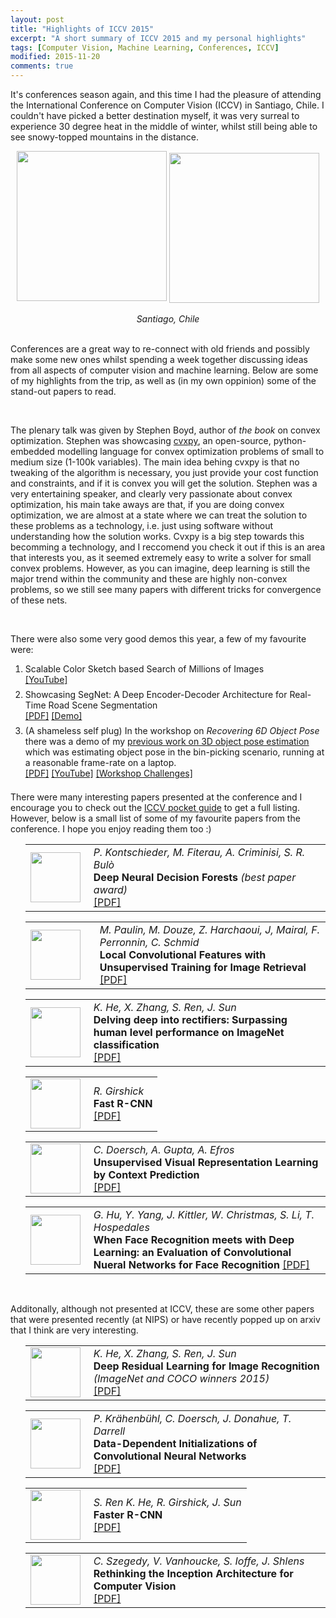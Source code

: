 ```yaml
---
layout: post
title: "Highlights of ICCV 2015"
excerpt: "A short summary of ICCV 2015 and my personal highlights"
tags: [Computer Vision, Machine Learning, Conferences, ICCV]
modified: 2015-11-20
comments: true
---
```

It's conferences season again, and this time I had the pleasure of attending the International Conference on Computer Vision (ICCV) in Santiago, Chile. I couldn't have picked a better destination myself, it was very surreal to experience 30 degree heat in the middle of winter, whilst still being able to see snowy-topped mountains in the distance.
<center>
	<img src = "{{ site.url }}/images/iccv_highlights/santiago.png" width="240px" /></td>
	<img src = "{{ site.url }}/images/iccv_highlights/Image-2.jpeg" width="240px;" style="vertical-align:bottom !important;" /></td>
	<br />
	<br />
	<em>Santiago, Chile</em>
</center>

<br />

Conferences are a great way to re-connect with old friends and possibly make some new ones whilst spending a week together discussing ideas from all aspects of computer vision and machine learning. Below are some of my highlights from the trip, as well as (in my own oppinion) some of the stand-out papers to read.

<br />

The plenary talk was given by Stephen Boyd, author of *the book* on convex optimization. Stephen was showcasing <a href='https://github.com/cvxgrp/cvxpy'>cvxpy</a>, an open-source, python-embedded modelling language for convex optimization problems of small to medium size (1-100k variables). The main idea behing cvxpy is that no tweaking of the algorithm is necessary, you just provide your cost function and constraints, and if it is convex you will get the solution. Stephen was a very entertaining speaker, and clearly very passionate about convex optimization, his main take aways are that, if you are doing convex optimization, we are almost at a state where we can treat the solution to these problems as a technology, i.e. just using software without understanding how the solution works. Cvxpy is a big step towards this becomming a technology, and I reccomend you check it out if this is an area that interests you, as it seemed extremely easy to write a solver for small convex problems. However, as you can imagine, deep learning is still the major trend within the community and these are highly non-convex problems, so we still see many papers with different tricks for convergence of these nets. 

<br />

There were also some very good demos this year, a few of my favourite were:
<ol>
<li style="padding-bottom:7px;">Scalable Color Sketch based Search of Millions of Images
	<br />
	<a href="https://www.youtube.com/watch?v=XSIpGCXgkLM">[YouTube]</a>
</li>
<li style="padding-bottom:7px;">Showcasing SegNet: A Deep Encoder-Decoder Architecture for Real-Time Road Scene Segmentation
	<br />
	<a href="http://arxiv.org/pdf/1511.00561v2.pdf">[PDF]</a> <a href="http://mi.eng.cam.ac.uk/projects/segnet/">[Demo]</a>
</li>
<li style="padding-bottom:7px;">(A shameless self plug) In the workshop on <em>Recovering 6D Object Pose</em> there was a demo of my <a href='http://www.iis.ee.ic.ac.uk/icvl/doc/ECCV2014_aly.pdf'>previous work on 3D object pose estimation</a> which was estimating object pose in the bin-picking scenario, running at a reasonable frame-rate on a laptop.
	<br />
	<a href="http://www.iis.ee.ic.ac.uk/icvl/doc/ECCV2014_aly.pdf">[PDF]</a> <a href = "https://www.youtube.com/watch?v=dh2VtnnsGuY">[YouTube]</a> <a href="http://www.iis.ee.ic.ac.uk/ComputerVision/3DPose-2015.html">[Workshop Challenges]</a>
</li>
</ol>

There were many interesting papers presented at the conference and I encourage you to check out the <a href="https://drive.google.com/file/d/0B6xUH6bgpv36cGxtSXVId0dkZjQ/view">ICCV pocket guide</a> to get a full listing. However, below is a small list of some of my favourite papers from the conference. I hope you enjoy reading them too :)
<ul>
	<li style='list-style-type: none;'>
		<table>
			<tr>
				<td style = "width:80px; height:80px; padding-right:10px;"><img align="left" src="{{ site.url }}/images/iccv_highlights/deep_neural_df.png" height="80px" width="80px" ></td>
				<td><em>P. Kontschieder, M. Fiterau, A. Criminisi, S. R. Bulò</em>
					<br />
					<b>Deep Neural Decision Forests</b> <em>(best paper award)</em>
					<br />
					<a href="http://research.microsoft.com/pubs/255952/ICCV15_DeepNDF_main.pdf">[PDF]</a>
				</td>
			</tr>
		</table>
	</li>
	<li style='list-style-type: none;'>
		<table>
			<tr>
				<td style = "width:80px; height:80px; padding-right:10px;"><img align="left" src="{{ site.url }}/images/iccv_highlights/local_conv_features.png" height="80px" width="80px" style="padding-right: 10px"></td>
				<td><em>M. Paulin, M. Douze, Z. Harchaoui, J, Mairal, F. Perronnin, C. Schmid</em>
					<br />
					<b>Local Convolutional Features with Unsupervised Training for Image Retrieval</b>
					<br />
					<a href="https://hal.inria.fr/hal-01207966/document">[PDF]</a>
				</td>
			</tr>
		</table>
	</li>
	<li style='list-style-type: none;'>
		<table>
			<tr>
				<td style = "width:80px; height:80px; padding-right:10px;"><img align="left" src="{{ site.url }}/images/iccv_highlights/delving_deep_rectifiers.png" height="80px" width="80px" ></td>
				<td><em>K. He, X. Zhang, S. Ren, J. Sun</em>
					<br />
					<b>Delving deep into rectifiers: Surpassing human level performance on ImageNet classification</b>
					<br />
					<a href="http://arxiv.org/pdf/1502.01852v1.pdf">[PDF]</a>
				</td>
			</tr>
		</table>
	</li>
	<li style='list-style-type: none;'>
		<table>
			<tr>
				<td style = "width:80px; height:80px; padding-right:10px;"><img align="left" src="{{ site.url }}/images/iccv_highlights/frcnn.png" height="80px" width="80px" ></td>
				<td><em>R. Girshick</em>
					<br />
					<b>Fast R-CNN</b>
					<br />
					<a href="http://arxiv.org/pdf/1504.08083v2.pdf">[PDF]</a>
				</td>
			</tr>
		</table>
	</li>
	<li style='list-style-type: none;'>
		<table>
			<tr>
				<td style = "width:80px; height:80px; padding-right:10px;"><img align="left" src="{{ site.url }}/images/iccv_highlights/unsupervised_visual_rep.png" height="80px" width="80px" ></td>
				<td><em>C. Doersch, A. Gupta, A. Efros</em>
					<br />
					<b>Unsupervised Visual Representation Learning by Context Prediction</b>
					<br />
					<a href="http://arxiv.org/pdf/1505.05192v2.pdf">[PDF]</a>
				</td>
			</tr>
		</table>
	</li>
	<li style='list-style-type: none;'>
		<table>
			<tr>
				<td style = "width:80px; height:80px; padding-right:10px;"><img align="left" src="{{ site.url }}/images/iccv_highlights/faces.png" height="80px" width="80px" ></td>
				<td><em>G. Hu, Y. Yang, J. Kittler, W. Christmas, S. Li, T. Hospedales</em>
					<br />
					<b>When Face Recognition meets with Deep Learning: an Evaluation of Convolutional Nueral Networks for Face Recognition</b>
					<a href="http://arxiv.org/pdf/1504.02351v1.pdf">[PDF]</a>
				</td>
			</tr>
		</table>
	</li>
</ul>

<br />

Additonally, although not presented at ICCV, these are some other papers that were presented recently (at NIPS) or have recently popped up on arxiv that I think are very interesting.

<ul>
	<li style='list-style-type: none;'>
		<table>
			<tr>
				<td style = "width:80px; height:80px; padding-right:10px;"><img align="left" src="{{ site.url }}/images/iccv_highlights/deep_res_learning.png" height="80px" width="80px" ></td>
				<td><em>K. He, X. Zhang, S. Ren, J. Sun</em>
					<br />
					<b>Deep Residual Learning for Image Recognition</b> <em>(ImageNet and COCO winners 2015)</em>
					<br />
					<a href="http://arxiv.org/pdf/1512.03385v1.pdf">[PDF]</a>
				</td>
			</tr>
		</table>
	</li>
	<li style='list-style-type: none;'>
		<table>
			<tr>
				<td style = "width:80px; height:80px; padding-right:10px;"><img align="left" src="{{ site.url }}/images/iccv_highlights/data_dependent_initialization.png" height="80px" width="80px" ></td>
				<td><em>P. Krähenbühl, C. Doersch, J. Donahue, T. Darrell</em>
					<br />
					<b>Data-Dependent Initializations of Convolutional Neural Networks</b>
					<br />
					<a href="http://arxiv.org/pdf/1511.06856v1.pdf">[PDF]</a>
				</td>
			</tr>
		</table>
	</li>
	<li style='list-style-type: none;'>
		<table>
			<tr>
				<td style = "width:80px; height:80px; padding-right:10px;"><img align="left" src="{{ site.url }}/images/iccv_highlights/faster_rcnn.png" height="80px" width="80px" ></td>
				<td><em>S. Ren K. He, R. Girshick, J. Sun</em>
					<br />
					<b>Faster R-CNN</b>
					<br />
					<a href="http://arxiv.org/pdf/1506.01497v2.pdf">[PDF]</a>
				</td>
			</tr>
		</table>
	</li>
	</li>
	<li style='list-style-type: none;'>
		<table>
			<tr>
				<td style = "width:80px; height:80px; padding-right:10px;"><img align="left" src="{{ site.url }}/images/iccv_highlights/reception.png" height="80px" width="80px" ></td>
				<td><em>C. Szegedy, V. Vanhoucke, S. Ioffe, J. Shlens</em>
					<br />
					<b>Rethinking the Inception Architecture for Computer Vision</b>
					<br />
					<a href="http://arxiv.org/pdf/1512.00567v3.pdf">[PDF]</a>
				</td>
			</tr>
		</table>
	</li>
</ol>
